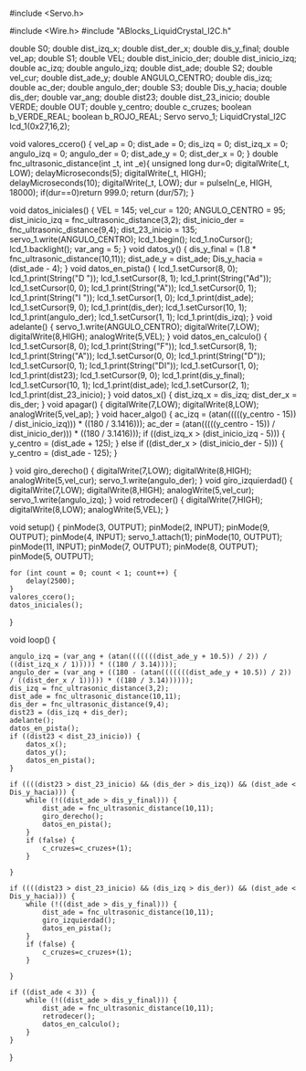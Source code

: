 #include <Servo.h>

#include <Wire.h>
#include "ABlocks_LiquidCrystal_I2C.h"

double S0;
double dist_izq_x;
double dist_der_x;
double dis_y_final;
double vel_ap;
double S1;
double VEL;
double dist_inicio_der;
double dist_inicio_izq;
double ac_izq;
double angulo_izq;
double dist_ade;
double S2;
double vel_cur;
double dist_ade_y;
double ANGULO_CENTRO;
double dis_izq;
double ac_der;
double angulo_der;
double S3;
double Dis_y_hacia;
double dis_der;
double var_ang;
double dist23;
double dist_23_inicio;
double VERDE;
double OUT;
double y_centro;
double c_cruzes;
boolean b_VERDE_REAL;
boolean b_ROJO_REAL;
Servo servo_1;
LiquidCrystal_I2C lcd_1(0x27,16,2);

void valores_ccero() {
	vel_ap = 0;
	dist_ade = 0;
	dis_izq = 0;
	dist_izq_x = 0;
	angulo_izq = 0;
	angulo_der = 0;
	dist_ade_y = 0;
	dist_der_x = 0;
}
double fnc_ultrasonic_distance(int _t, int _e){
	unsigned long dur=0;
	digitalWrite(_t, LOW);
	delayMicroseconds(5);
	digitalWrite(_t, HIGH);
	delayMicroseconds(10);
	digitalWrite(_t, LOW);
	dur = pulseIn(_e, HIGH, 18000);
	if(dur==0)return 999.0;
	return (dur/57);
}

void datos_iniciales() {
	VEL = 145;
	vel_cur = 120;
	ANGULO_CENTRO = 95;
	dist_inicio_izq = fnc_ultrasonic_distance(3,2);
	dist_inicio_der = fnc_ultrasonic_distance(9,4);
	dist_23_inicio = 135;
	servo_1.write(ANGULO_CENTRO);
	lcd_1.begin();
	lcd_1.noCursor();
	lcd_1.backlight();
	var_ang = 5;
}
void datos_y() {
	dis_y_final = (1.8 * fnc_ultrasonic_distance(10,11));
	dist_ade_y = dist_ade;
	Dis_y_hacia = (dist_ade - 4);
}
void datos_en_pista() {
	lcd_1.setCursor(8, 0);
	lcd_1.print(String("D "));
	lcd_1.setCursor(8, 1);
	lcd_1.print(String("Ad"));
	lcd_1.setCursor(0, 0);
	lcd_1.print(String("A"));
	lcd_1.setCursor(0, 1);
	lcd_1.print(String("I "));
	lcd_1.setCursor(1, 0);
	lcd_1.print(dist_ade);
	lcd_1.setCursor(9, 0);
	lcd_1.print(dis_der);
	lcd_1.setCursor(10, 1);
	lcd_1.print(angulo_der);
	lcd_1.setCursor(1, 1);
	lcd_1.print(dis_izq);
}
void adelante() {
	servo_1.write(ANGULO_CENTRO);
	digitalWrite(7,LOW);
	digitalWrite(8,HIGH);
	analogWrite(5,VEL);
}
void datos_en_calculo() {
	lcd_1.setCursor(8, 0);
	lcd_1.print(String("F"));
	lcd_1.setCursor(8, 1);
	lcd_1.print(String("A"));
	lcd_1.setCursor(0, 0);
	lcd_1.print(String("D"));
	lcd_1.setCursor(0, 1);
	lcd_1.print(String("DI"));
	lcd_1.setCursor(1, 0);
	lcd_1.print(dist23);
	lcd_1.setCursor(9, 0);
	lcd_1.print(dis_y_final);
	lcd_1.setCursor(10, 1);
	lcd_1.print(dist_ade);
	lcd_1.setCursor(2, 1);
	lcd_1.print(dist_23_inicio);
}
void datos_x() {
	dist_izq_x = dis_izq;
	dist_der_x = dis_der;
}
void apagar() {
	digitalWrite(7,LOW);
	digitalWrite(8,LOW);
	analogWrite(5,vel_ap);
}
void hacer_algo() {
	ac_izq = (atan(((((y_centro - 15)) / dist_inicio_izq))) * ((180 / 3.1416)));
	ac_der = (atan(((((y_centro - 15)) / dist_inicio_der))) * ((180 / 3.1416)));
	if ((dist_izq_x > (dist_inicio_izq - 5))) {
		y_centro = (dist_ade + 125);
	}
	else if ((dist_der_x > (dist_inicio_der - 5))) {
		y_centro = (dist_ade - 125);
	}

}
void giro_derecho() {
	digitalWrite(7,LOW);
	digitalWrite(8,HIGH);
	analogWrite(5,vel_cur);
	servo_1.write(angulo_der);
}
void giro_izquierdad() {
	digitalWrite(7,LOW);
	digitalWrite(8,HIGH);
	analogWrite(5,vel_cur);
	servo_1.write(angulo_izq);
}
void retrodecer() {
	digitalWrite(7,HIGH);
	digitalWrite(8,LOW);
	analogWrite(5,VEL);
}

void setup()
{
  	pinMode(3, OUTPUT);
	pinMode(2, INPUT);
	pinMode(9, OUTPUT);
	pinMode(4, INPUT);
	servo_1.attach(1);
	pinMode(10, OUTPUT);
	pinMode(11, INPUT);
	pinMode(7, OUTPUT);
	pinMode(8, OUTPUT);
	pinMode(5, OUTPUT);

	for (int count = 0; count < 1; count++) {
		delay(2500);
	}
	valores_ccero();
	datos_iniciales();

}


void loop()
{

  	angulo_izq = (var_ang + (atan(((((((dist_ade_y + 10.5)) / 2)) / ((dist_izq_x / 1))))) * ((180 / 3.14))));
  	angulo_der = (var_ang + ((180 - (atan(((((((dist_ade_y + 10.5)) / 2)) / ((dist_der_x / 1))))) * ((180 / 3.14))))));
  	dis_izq = fnc_ultrasonic_distance(3,2);
  	dist_ade = fnc_ultrasonic_distance(10,11);
  	dis_der = fnc_ultrasonic_distance(9,4);
  	dist23 = (dis_izq + dis_der);
  	adelante();
  	datos_en_pista();
  	if ((dist23 < dist_23_inicio)) {
  		datos_x();
  		datos_y();
  		datos_en_pista();
  	}

  	if ((((dist23 > dist_23_inicio) && (dis_der > dis_izq)) && (dist_ade < Dis_y_hacia))) {
  		while (!((dist_ade > dis_y_final))) {
  			dist_ade = fnc_ultrasonic_distance(10,11);
  			giro_derecho();
  			datos_en_pista();
  		}
  		if (false) {
  			c_cruzes=c_cruzes+(1);
  		}

  	}

  	if ((((dist23 > dist_23_inicio) && (dis_izq > dis_der)) && (dist_ade < Dis_y_hacia))) {
  		while (!((dist_ade > dis_y_final))) {
  			dist_ade = fnc_ultrasonic_distance(10,11);
  			giro_izquierdad();
  			datos_en_pista();
  		}
  		if (false) {
  			c_cruzes=c_cruzes+(1);
  		}

  	}

  	if ((dist_ade < 3)) {
  		while (!((dist_ade > dis_y_final))) {
  			dist_ade = fnc_ultrasonic_distance(10,11);
  			retrodecer();
  			datos_en_calculo();
  		}
  	}

}

